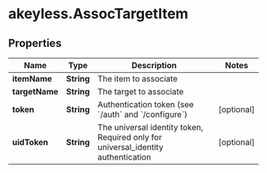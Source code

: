 # akeyless.AssocTargetItem

## Properties

Name | Type | Description | Notes
------------ | ------------- | ------------- | -------------
**itemName** | **String** | The item to associate | 
**targetName** | **String** | The target to associate | 
**token** | **String** | Authentication token (see &#x60;/auth&#x60; and &#x60;/configure&#x60;) | [optional] 
**uidToken** | **String** | The universal identity token, Required only for universal_identity authentication | [optional] 


